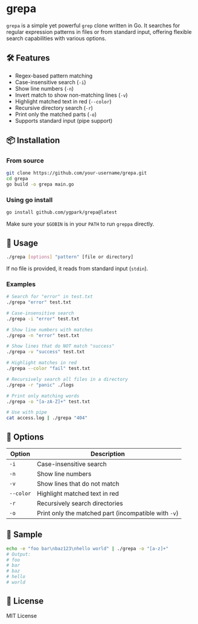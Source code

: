 # grepa

`grepa` is a simple yet powerful `grep` clone written in Go. It searches for regular expression patterns in files or from standard input, offering flexible search capabilities with various options.

## 🛠️ Features

- Regex-based pattern matching
- Case-insensitive search (`-i`)
- Show line numbers (`-n`)
- Invert match to show non-matching lines (`-v`)
- Highlight matched text in red (`--color`)
- Recursive directory search (`-r`)
- Print only the matched parts (`-o`)
- Supports standard input (pipe support)

## 📦 Installation

### From source

```bash
git clone https://github.com/your-username/grepa.git
cd grepa
go build -o grepa main.go
```

### Using go install

```bash
go install github.com/ygpark/grepa@latest
```

Make sure your `$GOBIN` is in your `PATH` to run `greppa` directly.

## 🚀 Usage

```bash
./grepa [options] "pattern" [file or directory]
```

If no file is provided, it reads from standard input (`stdin`).

### Examples

```bash
# Search for "error" in test.txt
./grepa "error" test.txt

# Case-insensitive search
./grepa -i "error" test.txt

# Show line numbers with matches
./grepa -n "error" test.txt

# Show lines that do NOT match "success"
./grepa -v "success" test.txt

# Highlight matches in red
./grepa --color "fail" test.txt

# Recursively search all files in a directory
./grepa -r "panic" ./logs

# Print only matching words
./grepa -o "[a-zA-Z]+" test.txt

# Use with pipe
cat access.log | ./grepa "404"
```

## 🔧 Options

| Option    | Description                                          |
| --------- | ---------------------------------------------------- |
| `-i`      | Case-insensitive search                              |
| `-n`      | Show line numbers                                    |
| `-v`      | Show lines that do not match                         |
| `--color` | Highlight matched text in red                        |
| `-r`      | Recursively search directories                       |
| `-o`      | Print only the matched part (incompatible with `-v`) |

## 📁 Sample

```bash
echo -e "foo bar\nbaz123\nhello world" | ./grepa -o "[a-z]+"
# Output:
# foo
# bar
# baz
# hello
# world
```

## 📜 License

MIT License
